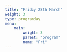 ```yaml
---
title: "Friday 28th March"
weight: 3
type: programday
menu:
    main:
        weight: 3
        parent: "program"
        name: "Fri"
---
```

